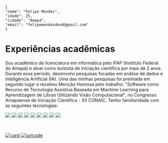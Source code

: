 ```
{ 
"nome": "Felipe Mendes",
"idade": 25,
"cidade": "Amapá",
"email": "felipemendesdev0@gmail.com"
}
```
# Experiências acadêmicas
<p>
Sou acadêmico de licenciatura em informática pelo IFAP (Instituto Federal do Amapá) e atuei como bolsista de iniciação científica por mais de 2 anos. Durante esse período, desenvolvi pesquisas focadas em análise de dados e Inteligência Artificial (IA). Uma das minhas pesquisas foi premiada em segundo lugar e recebeu Menção Honrosa pelo trabalho: "Software como Recurso de Tecnologia Assistiva Baseada em Machine Learning para Aprendizagem de Libras Utilizando Visão Computacional", no Congresso Amapaense de Iniciação Científica - XII CONAIC.
Tenho familiaridade com as seguintes tecnologias:
</p>
<p>
<img src="https://img.shields.io/badge/Django-092E20?style=for-the-badge&logo=django&logoColor=white"/>
<img src="https://img.shields.io/badge/Python-3776AB?style=for-the-badge&logo=python&logoColor=white"/>
<img src="https://img.shields.io/badge/R-276DC3?style=for-the-badge&logo=r&logoColor=white"/>
<img src="https://img.shields.io/badge/Java-ED8B00?style=for-the-badge&logo=java&logoColor=white"/>
<img src= "https://img.shields.io/badge/SQLite-07405E?style=for-the-badge&logo=sqlite&logoColor=white"/>
<img src= "https://img.shields.io/badge/Git-E34F26?style=for-the-badge&logo=git&logoColor=white"/>
<img src= "https://img.shields.io/badge/Bootstrap-563D7C?style=for-the-badge&logo=bootstrap&logoColor=white)"/>
<img src= "https://img.shields.io/badge/HTML5-E34F26?style=for-the-badge&logo=html5&logoColor=white"/>
<img src= "https://img.shields.io/badge/GitHub-100000?style=for-the-badge&logo=github&logoColor=white"/>
</p>
<br>
<p>
<a href="https://github.com/felipemendescosta/github-readme-stats">
  <img src="https://github-readme-stats.vercel.app/api?username=felipemendescosta&theme=default" alt="card">
</a>
  <a href="https://github.com/anuraghazra/github-readme-stats">
    <img src="https://github-readme-stats.vercel.app/api/top-langs/?username=felipemendescosta&hide=html&layout=compact&theme=default" alt="iuricode">
</a>

</p>

<!--
**felipemendescosta/felipemendescosta** is a ✨ _special_ ✨ repository because its `README.md` (this file) appears on your GitHub profile.

Here are some ideas to get you started:

- 🔭 I’m currently working on ...
- 🌱 I’m currently learning ...
- 👯 I’m looking to collaborate on ...
- 🤔 I’m looking for help with ...
- 💬 Ask me about ...
- 📫 How to reach me: ...
- 😄 Pronouns: ...
- ⚡ Fun fact: ...
-->
